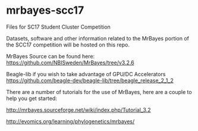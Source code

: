 # mrbayes-scc17
Files for SC17 Student Cluster Competition

Datasets, software and other information related to the MrBayes portion of the SCC17 competition will be hosted on this repo.

MrBayes Source can be found here: https://github.com/NBISweden/MrBayes/tree/v3.2.6

Beagle-lib if you wish to take advantage of GPU/DC Accelerators https://github.com/beagle-dev/beagle-lib/tree/beagle_release_2_1_2

There are a number of tutorials for the use of MrBayes, here are a couple to help you get started:

http://mrbayes.sourceforge.net/wiki/index.php/Tutorial_3.2

http://evomics.org/learning/phylogenetics/mrbayes/